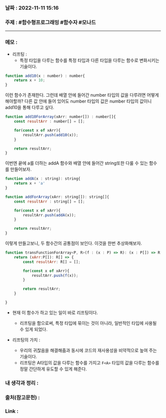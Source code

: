 ### 날짜 : 2022-11-11 15:16
### 주제 : #함수형프로그래밍 #함수자 #모나드 

---- 

### 메모 : 
- 리프팅 : 
	- 특정 타입을 다루는 함수를 특정 타입과 다른 타입을 다루는 함수로 변화시키는 기술이다. 

```javascript
function add10(x : number) : number{
	return x + 10;
}
```
이런 함수가 존재한다. 그런데 배열 안에 들어간 number 타입의 값을 다루려면 어떻게해야할까? 
다른 값 안에 들어 있어도 number 타입의 값은 number 타입의 값이니 add10을 통해 다루고 싶다. 

```javascript
function add10ForArray(xArr: number[]) : number[]{
	const resultArr : number[] = [];

	for(const x of xArr){
		resultArr.push(add10(x));
	}

	return resultArr;
}
```


이번엔 끝에 a를 더하는 addA 함수와 배열 안에 들어간 string또한 다룰 수 있는 함수를 만들어보자.

```javascript
function addA(x : string): string{
	return x + 'a'
}

function addForArray(xArr: string[]): string[]{
	const resultArr : string[] = [];

	for(const x of xArr){
		resultArr.push(addA(x));
	}

	return resultArr;
}

```

이렇게 만들고보니, 두 함수간의 공통점이 보인다. 이것을 한번 추상화해보자. 

```javascript
function transFunctionForArray<P, R>(f : (x : P) => R): (x : P[]) => R[]{
	return (xArr:P[]): R[] => {
		const resultArr: R[] = [];

		for(const x of xArr){
			resultArr.push(f(x));
		}

		return resultArr;
	}

}
```

- 현재 이 함수가 하고 있는 일이 바로 리프팅이다. 
	- 리프팅을 함으로써, 특정 타입에 묶이는 것이 아니라, 일반적인 타입에 사용될 수 있게 되었다. 

- 리프팅의 가치 : 
	- 우리의 귀찮음을 해결해줌과 동시에 코드의 재사용성을 비약적으로 높여 주는 기술이다. 
	- 리프팅은 A타입의 값을 다루는 함수를 가지고 `F<A>` 타입의 값을 다루는 함수를 정말 간단하게 유도할 수 있게 해준다. 


### 내 생각과 정리 : 


### 출처(참고문헌) : 


### Link : 
